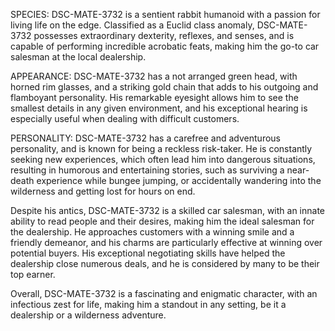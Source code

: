 SPECIES: DSC-MATE-3732 is a sentient rabbit humanoid with a passion for living life on the edge. Classified as a Euclid class anomaly, DSC-MATE-3732 possesses extraordinary dexterity, reflexes, and senses, and is capable of performing incredible acrobatic feats, making him the go-to car salesman at the local dealership.

APPEARANCE: DSC-MATE-3732 has a not arranged green head, with horned rim glasses, and a striking gold chain that adds to his outgoing and flamboyant personality. His remarkable eyesight allows him to see the smallest details in any given environment, and his exceptional hearing is especially useful when dealing with difficult customers.

PERSONALITY: DSC-MATE-3732 has a carefree and adventurous personality, and is known for being a reckless risk-taker. He is constantly seeking new experiences, which often lead him into dangerous situations, resulting in humorous and entertaining stories, such as surviving a near-death experience while bungee jumping, or accidentally wandering into the wilderness and getting lost for hours on end.

Despite his antics, DSC-MATE-3732 is a skilled car salesman, with an innate ability to read people and their desires, making him the ideal salesman for the dealership. He approaches customers with a winning smile and a friendly demeanor, and his charms are particularly effective at winning over potential buyers. His exceptional negotiating skills have helped the dealership close numerous deals, and he is considered by many to be their top earner.

Overall, DSC-MATE-3732 is a fascinating and enigmatic character, with an infectious zest for life, making him a standout in any setting, be it a dealership or a wilderness adventure.